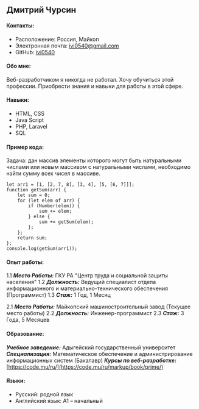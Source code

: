 ## Дмитрий Чурсин

#### Контакты:
* Расположение: Россия, Майкоп
* Электронная почта: ivi0540@gmail.com
* GitHub: [ivi0540](https://github.com/ivi0540)

#### Обо мне:
Веб-разработчиком я никогда не работал. Хочу обучиться этой профессии. Приобрести знания и навыки для работы в этой сфере.

#### Навыки:
* HTML, CSS
* Java Script
* PHP, Laravel
* SQL

#### Пример кода:
Задача: дан массив элементы которого могут быть натуральными числами или новым массивом с натуральными числами, необходимо найти сумму всех чисел в массиве.
```
let arr1 = [1, [2, 7, 8], [3, 4], [5, [6, 7]]];
function getSum(arr) {
    let sum = 0;
    for (let elem of arr) {
        if (Number(elem)) {
            sum += elem;
        } else {
            sum += getSum(elem);
        };
    };
    return sum;
};
console.log(getSum(arr1));
```

#### Опыт работы:
1.1 ___Место Работы:___ ГКУ РА "Центр труда и социальной защиты населения"
1.2 ___Должность:___ Ведущий специалист отдела информационного и материально-технического обеспечения (Программист)
1.3 ___Стаж:___ 1 Год, 1 Месяц

2.1 ___Место Работы:___ Майкопский машиностроительный завод (Текущее место работы)
2.2 ___Должность:___ Инженер-программист
2.3 ___Стаж:___ 3 Года, 5 Месяцев

#### Образование:
___Учебное заведение:___ Адыгейский государственный университет
___Специализация:___ Математическое обеспечение и администрирование информационных систем (Бакалавр)
___Курсы по веб-разработке:___ [https://code.mu/ru/](https://code.mu/ru/markup/book/prime/)

#### Языки:
* Русский: родной язык
* Английский язык: А1 – начальный